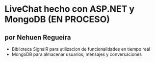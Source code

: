 # LiveChat hecho con ASP.NET y MongoDB (EN PROCESO)  
## por Nehuen Regueira

- Biblioteca SignalR para utilizacion de funcionalidades en tiempo real
- MongoDB para almacenar usuarios, mensajes y conversaciones
